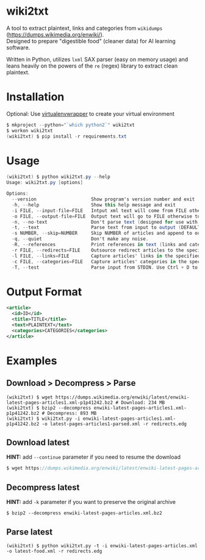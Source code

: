 # wiki2txt
A tool to extract plaintext, links and categories from `wikidumps` (https://dumps.wikimedia.org/enwiki/).<br />
Designed to prepare "digestible food" (cleaner data) for AI learning software.<br />

Written in Python, utilizes `lxml` SAX parser (easy on memory usage) and leans heavily on the powers of the `re` (regex) library to extract clean plaintext.

# Installation
Optional: Use [virtualenvwrapper](https://virtualenvwrapper.readthedocs.io/en/latest/) to create your virtual environment
```csharp
$ mkproject --python="`which python2`" wiki2txt
$ workon wiki2txt
(wiki2txt) $ pip install -r requirements.txt
```

# Usage
```csharp
(wiki2txt) $ python wiki2txt.py --help
Usage: wiki2txt.py [options]

Options:
  --version                    Show program's version number and exit
  -h, --help                   Show this help message and exit
  -i FILE, --input-file=FILE   Intput xml text will come from FILE otherwise from STDIN.
  -o FILE, --output-file=FILE  Output text will go to FILE otherwise to STDOUT.
  -n, --no-text                Don't parse text (designed for use with -r -l -c options).
  -t, --text                   Parse text from input to output (DEFAULT).
  -s NUMBER, --skip=NUMBER     Skip NUMBER of articles and append to output files.
  -q, --quiet                  Don't make any noise.
  -R, --references             Print references in text (links and categories).
  -r FILE, --redirects=FILE    Outsource redirect articles to the specified file.
  -l FILE, --links=FILE        Capture articles' links in the specified file).
  -c FILE, --categories=FILE   Capture articles' categories in the specified file.
  -T, --test                   Parse input from STDIN. Use Ctrl + D to end input.
```

# Output Format
```xml
<article>
  <id>ID</id>
  <title>TITLE</title>
  <text>PLAINTEXT</text>
  <categories>CATEGORIES</categories>
</article>
```

# Examples

## Download > Decompress > Parse
```console
(wiki2txt) $ wget https://dumps.wikimedia.org/enwiki/latest/enwiki-latest-pages-articles1.xml-p1p41242.bz2 # Download: 234 MB
(wiki2txt) $ bzip2 --decompress enwiki-latest-pages-articles1.xml-p1p41242.bz2 # Decompress: 893 MB
(wiki2txt) $ wiki2txt.py -i enwiki-latest-pages-articles1.xml-p1p41242.bz2 -o latest-pages-articles1-parsed.xml -r redirects.edg
```

## Download latest
**HINT:** add `--continue` parameter if you need to resume the download
```csharp
$ wget https://dumps.wikimedia.org/enwiki/latest/enwiki-latest-pages-articles.xml.bz2
```

## Decompress latest
**HINT:** add `-k` parameter if you want to preserve the original archive
```console
$ bzip2 --decompress enwiki-latest-pages-articles.xml.bz2
```

## Parse latest
```shell-session
(wiki2txt) $ python wiki2txt.py -t -i enwiki-latest-pages-articles.xml -o latest-food.xml -r redirects.edg
```
